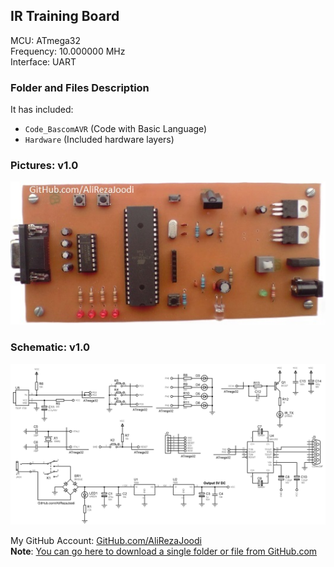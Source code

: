 ## IR Training Board

MCU:        ATmega32   
Frequency:  10.000000 MHz  
Interface:  UART   

### Folder and Files Description
It has included:
- `Code_BascomAVR` (Code with Basic Language)
- `Hardware` (Included hardware layers)

### Pictures: v1.0
![](Pictures/v1.0.jpg)

### Schematic: v1.0
![](Hardware/v1.0.png)

My GitHub Account: [GitHub.com/AliRezaJoodi](https://github.com/AliRezaJoodi)  
**Note**: [You can go here to download a single folder or file from GitHub.com](https://minhaskamal.github.io/DownGit/#/home)
